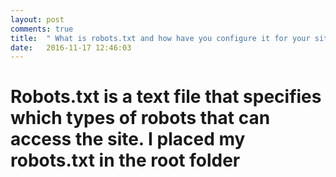```yaml
---
layout: post
comments: true
title:  " What is robots.txt and how have you configure it for your site?"
date:   2016-11-17 12:46:03
---
```






<div class="padded-multiline">
<artical>
  <h1>
    <strong>
     <p> Robots.txt is a text file that specifies which types of robots that can access the site. I placed my robots.txt in the root folder
</p>
</h1>

</artical>
</div>

